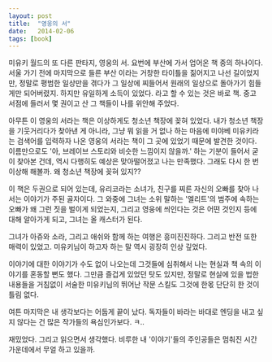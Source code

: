 ```yaml
---
layout: post
title:  "영웅의 서"
date:   2014-02-06
tags: [book]
---
```


미유키 월드의 또 다른 판타지, 영웅의 서. 요번에 부산에 가서 업어온 책 중의 하나이다. 서울 가기 전에 마지막으로 들른 부산 이라는 거창한 타이틀을 짊어지고 나선 길이었지만, 정말로 평범한 일상만을 겪다가 그 일상에 찌들어서 원래의 일상으로 돌아가기 힘들게만 되어버렸지. 하지만 유일하게 소득이 있었다. 라고 할 수 있는 것은 바로 책. 중고 서점에 들러서 몇 권이고 산 그 책들이 나를 위안해 주었다. 

  아무튼 이 영웅의 서라는 책은 이상하게도 청소년 책장에 꽂혀 있었다. 내가 청소년 책장을 기웃거리다가 찾아낸 게 아니라, 그냥 뭐 읽을 거 없나 하는 마음에 미야베 미유키라는 검색어를 입력하자 나온 영웅의 서라는 책이 그 곳에 있었기 때문에 발견한 것이다. 이름만으로도 '아, 브레이브 스토리와 비슷한 느낌이지 않을까.' 하는 기분이 들어서 굳이 찾아본 건데, 역시 다행히도 예상은 맞아떨어졌고 나는 만족했다. 그래도 다시 한 번 이상해 해볼까. 왜 청소년 책장에 꽂혀 있지?? 

  이 책은 두권으로 되어 있는데, 유리코라는 소녀가, 친구를 찌른 자신의 오빠를 찾아 나서는 이야기가 주된 골자이다. 그 와중에 그녀는 소위 말하는 '엘리트'의 범주에 속하는 오빠가 왜 그런 짓을 벌이게 되었는지, 그리고 영웅에 씌인다는 것은 어떤 것인지 등에 대해 알아가게 되고, 그녀는 올 캐스터가 된다. 

  그녀가 아쥬와 소라, 그리고 애쉬와 함께 하는 여행은 흥미진진하다. 그리고 반전 또한 매력이 있었고. 미유키님이 하고자 하는 말 역시 굉장히 인상 깊었다. 

  이야기에 대한 이야기가 수도 없이 나오는데 그것들에 심취해서 나는 현실과 책 속의 이야기를 혼동할 뻔도 했다. 그만큼 즐겁게 있었던 탓도 있지만, 정말로 현실에 있을 법한 내용들을 거침없이 서술한 미유키님의 뛰어난 작문 스킬도 그것에 한몫 단단히 한 것이 틀림 없다. 

  여튼 마지막은 내 생각보다는 어둡게 끝이 났다. 독자들이 바라는 바대로 엔딩을 내고 싶지 않다는 건 많은 작가들의 욕심인가보다. ㅋ.. 

  재밌었다. 그리고 읽으면서 생각했다. 비루한 내 '이야기'들의 주인공들은 멈춰진 시간 가운데에서 무얼 하고 있을까.